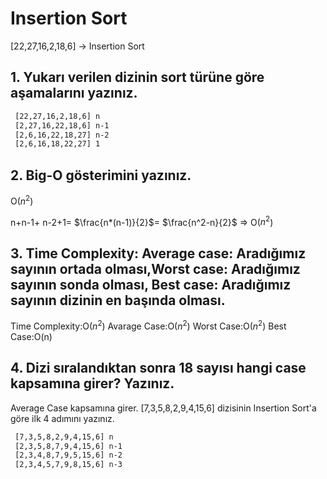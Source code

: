 # Insertion Sort
[22,27,16,2,18,6] -> Insertion Sort

## 1. Yukarı verilen dizinin sort türüne göre aşamalarını yazınız.
```bash
 [22,27,16,2,18,6] n
 [2,27,16,22,18,6] n-1
 [2,6,16,22,18,27] n-2
 [2,6,16,18,22,27] 1
```
## 2. Big-O gösterimini yazınız.
O($n^2$)

n+n-1+ n-2+1= $\frac{n*(n-1)}{2}$= $\frac{n^2-n}{2}$ => O($n^2$)

## 3. Time Complexity: Average case: Aradığımız sayının ortada olması,Worst case: Aradığımız sayının sonda olması, Best case: Aradığımız sayının dizinin en başında olması.
Time Complexity:O($n^2$)
Avarage Case:O($n^2$)
Worst Case:O($n^2$)
Best Case:O(n)
## 4. Dizi sıralandıktan sonra 18 sayısı hangi case kapsamına girer? Yazınız.
Average Case kapsamına girer.
[7,3,5,8,2,9,4,15,6]
dizisinin Insertion Sort'a göre ilk 4 adımını yazınız.
```bash
 [7,3,5,8,2,9,4,15,6] n
 [2,3,5,8,7,9,4,15,6] n-1
 [2,3,4,8,7,9,5,15,6] n-2
 [2,3,4,5,7,9,8,15,6] n-3
```
